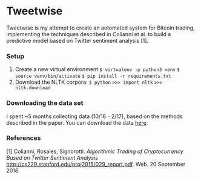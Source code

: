 # Tweetwise

Tweetwise is my attempt to create an automated system for Bitcoin trading, implementing the techniques described in Colianni et al. to build a predictive model based on Twitter sentiment analysis [1].

### Setup
1. Create a new virtual environment
`$ virtualenv -p python3 venv`
`$ source venv/bin/activate`
`$ pip install -r requirements.txt`
2. Download the NLTK corpora: 
`$ python` 
`>>> import nltk` 
`>>> nltk.download`


### Downloading the data set
I spent ~5 months collecting data (10/16 - 2/17), based on the methods described in the paper. You can download the data [here](https://drive.google.com/open?id=0BzqCBdvJ6j-nUzRZckRJUVJwY00).

### References
[1] Colianni, Rosales, Signorotti. *Algorithmic Trading of Cryptocurrency Based on Twitter Sentiment Analysis* http://cs229.stanford.edu/proj2015/029_report.pdf. Web. 20 September 2016.
